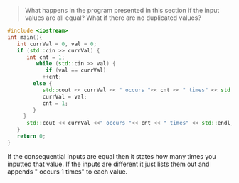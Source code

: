 > What happens in the program presented in this section if the input values are all equal? What if there are no duplicated values?

```cpp
#include <iostream>
int main(){
   int currVal = 0, val = 0;
   if (std::cin >> currVal) {
      int cnt = 1;
         while (std::cin >> val) { 
            if (val == currVal)
	       ++cnt;
	    else { 
	       std::cout << currVal << " occurs "<< cnt << " times" << std::endl;
	       currVal = val;
	       cnt = 1;
	    }
	 }
      std::cout << currVal <<" occurs "<< cnt << " times" << std::endl;
   }
   return 0;
}
```

If the consequential inputs are equal then it states how many times you inputted that value.
If the inputs are different it just lists them out and appends " occurs 1 times" to each value.
